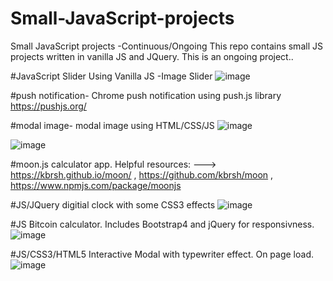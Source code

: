 # Small-JavaScript-projects
Small JavaScript projects -Continuous/Ongoing
This repo contains small JS projects written in vanilla JS and JQuery. This is an ongoing project..

#JavaScript Slider
Using Vanilla JS -Image Slider
![image](https://user-images.githubusercontent.com/23155302/39590753-ca6e0410-4ecf-11e8-8106-099be9f684bc.png)


#push notification-
Chrome push notification using push.js library  https://pushjs.org/ 

#modal image-
modal image using HTML/CSS/JS
![image](https://user-images.githubusercontent.com/23155302/39590944-4b1376ea-4ed0-11e8-982b-56bf71108a23.png)

![image](https://user-images.githubusercontent.com/23155302/39590985-6385ba8a-4ed0-11e8-9aa2-a4862434214f.png)


#moon.js calculator app.  Helpful resources: ---> https://kbrsh.github.io/moon/ , https://github.com/kbrsh/moon , https://www.npmjs.com/package/moonjs

#JS/JQuery digitial clock with some CSS3 effects
![image](https://user-images.githubusercontent.com/23155302/39590497-128330aa-4ecf-11e8-958e-7d7c9a2f6759.png)


#JS Bitcoin calculator. Includes Bootstrap4 and jQuery for responsivness. 
![image](https://user-images.githubusercontent.com/23155302/39590598-62105026-4ecf-11e8-94b5-deb39e782c8a.png)

#JS/CSS3/HTML5 Interactive Modal with typewriter effect. On page load. 
![image](https://user-images.githubusercontent.com/23155302/39591122-c48e6188-4ed0-11e8-9b62-14caaf887715.png)
